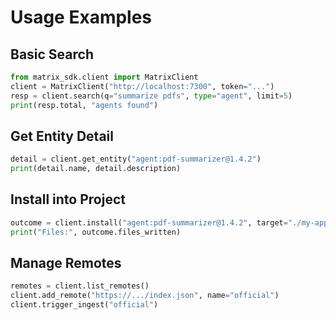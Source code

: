 # Usage Examples

## Basic Search

```python
from matrix_sdk.client import MatrixClient
client = MatrixClient("http://localhost:7300", token="...")
resp = client.search(q="summarize pdfs", type="agent", limit=5)
print(resp.total, "agents found")
```

## Get Entity Detail
```python
detail = client.get_entity("agent:pdf-summarizer@1.4.2")
print(detail.name, detail.description)
```

## Install into Project
```python
outcome = client.install("agent:pdf-summarizer@1.4.2", target="./my-app")
print("Files:", outcome.files_written)
```

## Manage Remotes
```python
remotes = client.list_remotes()
client.add_remote("https://.../index.json", name="official")
client.trigger_ingest("official")
```

